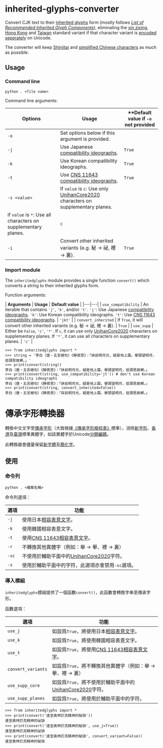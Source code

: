 # inherited-glyphs-converter
 Convert CJK text to their [inherited glyphs](https://en.wikipedia.org/wiki/Jiu_zixing) form (mostly follows [_List of Recommended Inherited Glyph Components_](https://github.com/ichitenfont/inheritedglyphs)), eliminating the [xin zixing](https://en.wikipedia.org/wiki/Xin_zixing), [Hong Kong](https://en.wikipedia.org/wiki/List_of_Graphemes_of_Commonly-Used_Chinese_Characters) and [Taiwan](https://en.wikipedia.org/wiki/Standard_Form_of_National_Characters) standard variant if that character variant is [encoded seperately](https://en.wikipedia.org/wiki/CJK_Unified_Ideographs#CJK_Unified_Ideographs) on Unicode.
 
 The converter will keep [Shinjitai](https://en.wikipedia.org/wiki/Shinjitai) and [simplified Chinese characters](https://en.wikipedia.org/wiki/Simplified_Chinese_characters) as much as possible.
 
 ## Usage
 
 ### Command line
 
	python . <file name>
	
 Command line arguments:
 
 | **Options** | **Usage** | **Default value if `-o` not provided |
 |---|---|---|
 | `-o` | Set options below if this argument is provided. | |
 | `-j` | Use Japanese [compatibility ideographs](https://en.wikipedia.org/wiki/CJK_Compatibility_Ideographs). | `True` |
 | `-k` | Use Korean compatibility ideographs. | `True` |
 | `-t` | Use [CNS 11643 compatibility ideographs](https://en.wikipedia.org/wiki/CJK_Compatibility_Ideographs_Supplement). | `True` |
 | `-s <value>` | If `value` is `c`: Use only [UnihanCore2020](https://www.unicode.org/L2/L2019/19388-unihan-core-2020.pdf) characters on supplementary planes.
 if `value` is `*`: Use all characters on supplementary planes. | `c` |
 | `-i` | Convert other inherited variants (e.g. 秘 → 祕, 裡 → 裏). | `True` |
 
 ### Import module
 The `inheritedglyphs` module provides a single function `convert()` which converts a string to their inherited glyphs form.
 
 Function arguments:
 
 | **Arguments** | **Usage** | **Default value** |
 |---|---|
 | `use_compatibility` | An iterable that contains `'j'`, `'k'`, and/or `'t'`.
 `'j'`: Use Japanese [compatibility ideographs](https://en.wikipedia.org/wiki/CJK_Compatibility_Ideographs).
 `'k'`: Use Korean compatibility ideographs.
 `'t'`: Use [CNS 11643 compatibility ideographs](https://en.wikipedia.org/wiki/CJK_Compatibility_Ideographs_Supplement). | `'jkt'` |
 | `convert_inherited` | If `True`, it will convert other inherited variants (e.g. 秘 → 祕, 裡 → 裏). | `True` |
 | `use_supp` | Either be `False`, `'c'`, `'*'`. If `c`, it can use only [UnihanCore2020](https://www.unicode.org/L2/L2019/19388-unihan-core-2020.pdf) characters on supplementary planes. If `'*'`, it can use all characters on supplementary planes. | `'c'` |
 
	>>> from inheritedglyphs import *
	>>> string = '李白（唐‧五言絕句）《靜夜思》：「牀前明月光，疑是地上霜，擧頭望明月，低頭思故鄕。」'
	>>> print(convert(string))
	李白（唐‧五言絕句）《靜夜思》：「牀前明月光，疑是地上霜，擧頭望明月，低頭思故鄕。」
	>>> print(convert(string, use_compatibility='jt')) # don't use Korean compatibility ideographs
	李白（唐‧五言絕句）《靜夜思》：「牀前明月光，疑是地上霜，擧頭望明月，低頭思故鄕。」
	>>> print(convert(string, convert_inherited=False))
	李白（唐‧五言絕句）《靜夜思》：「床前明月光，疑是地上霜，擧頭望明月，低頭思故鄕。」
	
# 傳承字形轉換器
 轉換中文文字至[傳承字形](https://zh.wikipedia.org/wiki/%E8%88%8A%E5%AD%97%E5%BD%A2)（大致根據[《傳承字形檢校表》](https://github.com/ichitenfont/inheritedglyphs)標準），消除[新字形](https://zh.wikipedia.org/wiki/%E6%96%B0%E5%AD%97%E5%BD%A2)、[香港](https://zh.wikipedia.org/wiki/%E5%B8%B8%E7%94%A8%E5%AD%97%E5%AD%97%E5%BD%A2%E8%A1%A8)及[臺灣](https://zh.wikipedia.org/wiki/%E5%9C%8B%E5%AD%97%E6%A8%99%E6%BA%96%E5%AD%97%E9%AB%94)標準異體字，如該異體字於Unicode[分開編碼](https://zh.wikipedia.org/wiki/%E4%B8%AD%E6%97%A5%E9%9F%93%E7%B5%B1%E4%B8%80%E8%A1%A8%E6%84%8F%E6%96%87%E5%AD%97#%E8%AA%8D%E5%90%8C%E5%8E%9F%E5%89%87%E8%88%87%E5%8E%9F%E5%AD%97%E9%9B%86%E5%88%86%E9%9B%A2%E5%8E%9F%E5%89%87)。
 
 此轉換器會儘量保留[新字體](https://zh.wikipedia.org/wiki/%E6%96%B0%E5%AD%97%E4%BD%93)及[簡化字](https://zh.wikipedia.org/wiki/%E7%AE%80%E5%8C%96%E5%AD%97)。
 
 ## 使用
 
 ### 命令列
 
	python . <檔案名稱>
 
 命令列選項：
 
 | **選項** | **功能** |
 |---|---|
 | `-j` | 使用日本[相容表意文字](https://zh.wikipedia.org/wiki/%E4%B8%AD%E6%97%A5%E9%9F%93%E7%9B%B8%E5%AE%B9%E8%A1%A8%E6%84%8F%E6%96%87%E5%AD%97)。 |
 | `-k` | 使用韓國相容表意文字。 |
 | `-t` | 使用[CNS 11643相容表意文字](https://zh.wikipedia.org/wiki/%E4%B8%AD%E6%97%A5%E9%9F%93%E7%9B%B8%E5%AE%B9%E8%A1%A8%E6%84%8F%E6%96%87%E5%AD%97%E8%A3%9C%E5%85%85%E5%8D%80)。 |
 | `-r` | 不轉換其他異體字（例如：舉 → 擧、裡 → 裏） |
 | `-sc` | 不使用於輔助平面中的[UnihanCore2020](https://www.unicode.org/L2/L2019/19388-unihan-core-2020.pdf)字符。 |
 | `-s` | 使用於輔助平面中的字符，此選項亦會禁用`-sc`選項。 |
 
 ### 導入模組
 
 `inheritedglyphs`模組提供了一個函數`convert()`，此函數會轉換字串至傳承字形。
 
 函數選項：
 
 | **選項** | **功能** |
 |---|---|
 | `use_j` | 如設爲`True`，將使用日本[相容表意文字](https://zh.wikipedia.org/wiki/%E4%B8%AD%E6%97%A5%E9%9F%93%E7%9B%B8%E5%AE%B9%E8%A1%A8%E6%84%8F%E6%96%87%E5%AD%97)。 |
 | `use_k` | 如設爲`True`，將使用韓國相容表意文字。 |
 | `use_t` | 如設爲`True`，將使用[CNS 11643相容表意文字](https://zh.wikipedia.org/wiki/%E4%B8%AD%E6%97%A5%E9%9F%93%E7%9B%B8%E5%AE%B9%E8%A1%A8%E6%84%8F%E6%96%87%E5%AD%97%E8%A3%9C%E5%85%85%E5%8D%80)。 |
 | `convert_variants` | 如設爲`True`，將不轉換其他異體字（例如：舉 → 擧、裡 → 裏） |
 | `use_supp_core` | 如設爲`True`，將不使用於輔助平面中的[UnihanCore2020](https://www.unicode.org/L2/L2019/19388-unihan-core-2020.pdf)字符。 |
 | `use_supp_planes` | 如設爲`True`，將使用於輔助平面中的字符。 |
 
	>>> from inheritedglyphs import *
	>>> print(convert('逹至奥林匹克精神的秘訣'))
	達至奧林匹克精神的祕訣
	>>> print(convert('逹至奥林匹克精神的秘訣', use_j=True))
	達至奧林匹克精神的祕訣
	>>> print(convert('逹至奥林匹克精神的秘訣', convert_variant=False))
	達至奧林匹克精神的秘訣